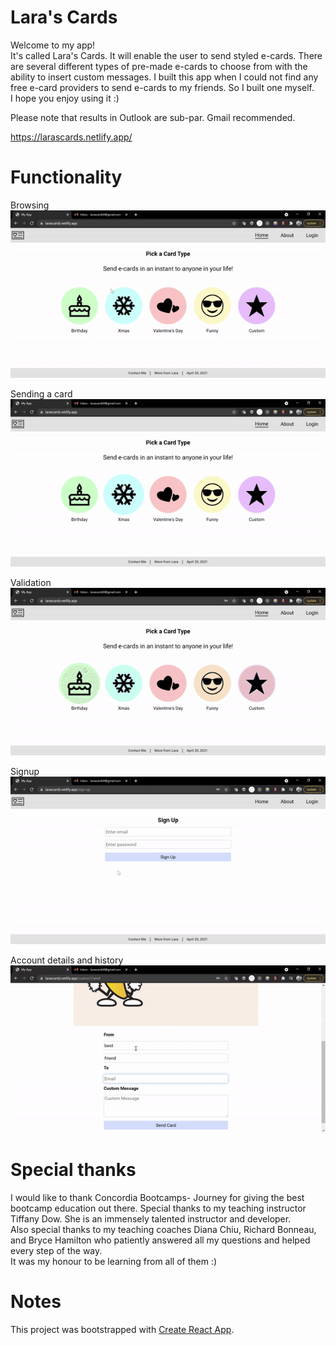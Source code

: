 # Lara's Cards

Welcome to my app!\
It's called Lara's Cards. It will enable the user to send styled e-cards. There are several different types of pre-made e-cards to choose from with the ability to insert custom messages.
I built this app when I could not find any free e-card providers to send e-cards to my friends. So I built one myself.\
I hope you enjoy using it :)

Please note that results in Outlook are sub-par. Gmail recommended.

https://larascards.netlify.app/

# Functionality

Browsing\
<img src="./client/public/browse.gif"/>

Sending a card\
<img src="./client/public/gif1.gif"/>

Validation\
<img src="./client/public/validation.gif"/>

Signup\
<img src="./client/public/signup.gif"/>

Account details and history\
<img src="./client/public/account.gif"/>

# Special thanks

I would like to thank Concordia Bootcamps- Journey for giving the best bootcamp education out there.
Special thanks to my teaching instructor Tiffany Dow. She is an immensely talented instructor and developer. \
Also special thanks to my teaching coaches Diana Chiu, Richard Bonneau, and Bryce Hamilton who patiently answered all my questions and helped every step of the way. \
It was my honour to be learning from all of them :)

# Notes

This project was bootstrapped with [Create React App](https://github.com/facebook/create-react-app).
